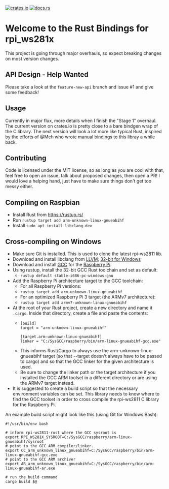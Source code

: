 [![crates.io](http://meritbadge.herokuapp.com/rs_ws281x)](https://crates.io/crates/rs_ws281x)
[![docs.rs](https://docs.rs/rs_ws281x/badge.svg)](https://docs.rs/rs_ws281x)
# Welcome to the Rust Bindings for rpi_ws281x
This project is going through major overhauls, so expect breaking
changes on most version changes.

## API Design - Help Wanted
Please take a look at the `feature-new-api` branch and issue #1 and give
some feedback!

## Usage
Currently in major flux, more details when I finish the "Stage 1" overhaul.
The current version on crates.io is pretty close to a bare bindgen wrap of
the C library.  The next version will look a lot more like typical Rust,
inspired by the efforts of @Meh who wrote manual bindings to this libray
a while back.

## Contributing
Code is licensed under the MIT license, so as long as you are cool with
that, feel free to open an issue, talk about proposed changes, then open
a PR!  I would love a helping hand, just have to make sure things don't
get too messy either.

## Compiling on Raspbian
- Install Rust from https://rustup.rs/ 
- Run `rustup target add arm-unknown-linux-gnueabihf`
- Install `sudo apt install libclang-dev`

## Cross-compiling on Windows

- Make sure Git is installed. This is used to clone the latest rpi-ws2811 lib.
- Download and install libclang from [LLVM]; [32-bit for Windows][1]
- Download and install [GCC][2] for the [Raspberry Pi][3].
- Using rustup, install the 32-bit GCC Rust toolchain and set as default:
    - `rustup default stable-i686-pc-windows-gnu`
- Add the Raspberry Pi architecture target to the GCC toolchain:
    - For all Raspberry Pi versions:
    - `rustup target add arm-unknown-linux-gnueabihf`
    - For an optimized Raspberry Pi 3 target (the ARMv7 architecture):
    - `rustup target add armv7-unknown-linux-gnueabihf`
- At the root of your Rust project, create a new directory and name it `.cargo`.
  Inside that directory, create a file and paste the contents:
    - ```
      [build]
      target = "arm-unknown-linux-gnueabihf"

      [target.arm-unknown-linux-gnueabihf]
      linker = "C:/SysGCC/raspberry/bin/arm-linux-gnueabihf-gcc.exe"
      ```
    - This informs Rust/Cargo to always use the arm-unknown-linux-gnueabihf target
      (so that --target doesn't always have to be passed to cargo) and so that the
      GCC linker for the given architecture is used.
    - Be sure to change the linker path or the target architecture if you installed
      the GCC ARM toolset in a different directory or are using the ARMv7 target
      instead.
- It is suggested to create a build script so that the necessary environment variables
  can be set. This library needs to know where to find the GCC toolset in order to
  cross compile the rpi-ws2811 C library for the Raspberry Pi.

An example build script might look like this (using Git for Windows Bash):

```
#!/usr/bin/env bash

# inform rpi-ws2811-rust where the GCC sysroot is
export RPI_WS281X_SYSROOT=C:/SysGCC/raspberry/arm-linux-gnueabihf/sysroot
# point to the GCC ARM compiler/linker.
export CC_arm_unknown_linux_gnueabihf=C:/SysGCC/raspberry/bin/arm-linux-gnueabihf-gcc.exe
# point to the GCC ARM archiver
export AR_arm_unknown_linux_gnueabihf=C:/SysGCC/raspberry/bin/arm-linux-gnueabihf-ar.exe

# run the build command
cargo build $@
```

[LLVM]: http://releases.llvm.org/download.html
[1]: http://releases.llvm.org/6.0.1/LLVM-6.0.1-win32.exe
[2]: http://gnutoolchains.com/raspberry/
[3]: http://sysprogs.com/files/gnutoolchains/raspberry/raspberry-gcc6.3.0-r3.exe
